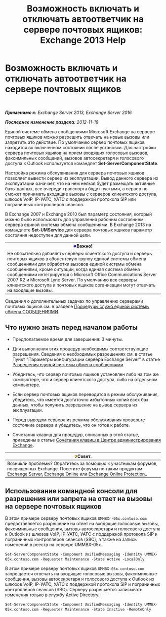 ﻿---
title: 'Возможность включать и отключать автоответчик на сервере почтовых ящиков: Exchange 2013 Help'
TOCTitle: Возможность включать и отключать автоответчик на сервере почтовых ящиков
ms:assetid: 4b860c09-6669-4e3d-b3dc-17b8018b3860
ms:mtpsurl: https://technet.microsoft.com/ru-ru/library/Aa997908(v=EXCHG.150)
ms:contentKeyID: 50556374
ms.date: 04/30/2018
mtps_version: v=EXCHG.150
ms.translationtype: HT
---

# Возможность включать и отключать автоответчик на сервере почтовых ящиков

 

_**Применимо к:** Exchange Server 2013, Exchange Server 2016_

_**Последнее изменение раздела:** 2012-11-18_

Единой системе обмена сообщениями Microsoft Exchange на сервере почтовых ящиков можно разрешить отвечать на новые вызовы или запретить это действие. По умолчанию сервер почтовых ящиков находится во включенном состоянии после установки. Для настройки сервера почтовых ящиков на прием входящих голосовых вызовов, факсимильных сообщений, вызовов автосекретаря и голосового доступа к Outlook используется командлет **Set-ServerComponentState**.

Настройка режима обслуживания для сервера почтовых ящиков позволяет вывести сервер из эксплуатации. Вывод данного сервера из эксплуатации означает, что на нем нельзя будет размещать активные базы данных, все очереди транспорта будут пустыми, а сервер не сможет принимать входящие вызовы с серверов клиентского доступа, шлюзов VoIP, IP-УАТС, УАТС с поддержкой протокола SIP или пограничных контроллеров сеансов.

В Exchange 2007 и Exchange 2010 был параметр состояния, который можно было использовать для управления рабочим состоянием сервера единой системы обмена сообщениями. В Exchange 2013 на командлете **Set-UMService** для сервера почтовых ящиков параметр состояния недоступен для данной цели.

<table>
<thead>
<tr class="header">
<th><img src="images/Dd876857.important(EXCHG.150).gif" title="Важно" alt="Важно" />Важно!</th>
</tr>
</thead>
<tbody>
<tr class="odd">
<td>Не обязательно добавлять серверы клиентского доступа и серверы почтовых ящиков в абонентскую группу единой системы обмена сообщениями для обработки вызовов единой системы обмена сообщениями, кроме ситуации, когда единая система обмена сообщениями интегрируется с Microsoft Office Communications Server 2007 R2 и Microsoft Lync Server. По умолчанию все серверы клиентского доступа и почтовых ящиков организации могут отвечать на входящие вызовы.</td>
</tr>
</tbody>
</table>


Сведения о дополнительных задачах по управлению серверами почтовых ящиков см. в разделе [Процедуры служб единой системы обмена СООБЩЕНИЯМИ](um-services-procedures-exchange-2013-help.md).

## Что нужно знать перед началом работы

  - Предполагаемое время для завершения: 3 минуты.

  - Для выполнения этих процедур необходимы соответствующие разрешения. Сведения о необходимых разрешениях см. в статье Пункт "Параметры конфигурации сервера Exchange Server" в статье [Разрешения единой системы обмена сообщениями](unified-messaging-permissions-exchange-2013-help.md).

  - Убедитесь, что сервер почтовых ящиков установлен либо на том же компьютере, что и сервер клиентского доступа, либо на отдельном компьютере.

  - Если сервер почтовых ящиков переводится в режим обслуживания, убедитесь, что имеется достаточно избыточных копий всех баз данных, чтобы получить разрешение на вывод сервера из эксплуатации.

  - Перед выводом сервера из режима обслуживания проверьте состояние сервера и убедитесь, что он готов к работе.

  - Сочетания клавиш для процедур, описанных в этой статье, приведены в статье [Сочетания клавиш в Центре администрирования Exchange](keyboard-shortcuts-in-the-exchange-admin-center-exchange-online-protection-help.md).

<table>
<thead>
<tr class="header">
<th><img src="images/Bb124558.tip(EXCHG.150).gif" title="Совет" alt="Совет" />Совет.</th>
</tr>
</thead>
<tbody>
<tr class="odd">
<td>Возникли проблемы? Обратитесь за помощью к участникам форумов, посвященных Exchange. Посетите форумы по таким продуктам: <a href="https://go.microsoft.com/fwlink/p/?linkid=60612">Exchange Server</a>, <a href="https://go.microsoft.com/fwlink/p/?linkid=267542">Exchange Online</a> или <a href="https://go.microsoft.com/fwlink/p/?linkid=285351">Exchange Online Protection</a>..</td>
</tr>
</tbody>
</table>


## Использование командной консоли для разрешения или запрета на ответ на вызовы на сервере почтовых ящиков

В этом примере серверу почтовых ящиков `UMMBXr-05x.contoso.com` предоставляется разрешение на ответ на входящие голосовые вызовы, факсимильные сообщения, вызовы автосекретаря и голосового доступа к Outlook из шлюзов VoIP, IP-УАТС, УАТС с поддержкой протокола SIP и пограничных контроллеров сеансов (SBC), а также на запись изменений в реестр на сервере UMMBX-05x.

    Set-ServerComponentState -Component UnifiedMessaging -Identity UMMBX-05x.contoso.com -Requester Maintenance -State Active -LocalOnly

В этом примере серверу почтовых ящиков `UMMBX-05x.contoso.com` запрещается отвечать на входящие голосовые вызовы, факсимильные сообщения, вызовы автосекретаря и голосового доступа к Outlook из шлюзов VoIP, IP-УАТС, УАТС с поддержкой протокола SIP и пограничных контроллеров сеансов (SBC). Серверу разрешается записывать изменения только в службу Active Directory.

    Set-ServerComponentState -Component UnifiedMessaging -Identity UMMBX-05x.contoso.com -Requester Maintenance -State Inactive -RemoteOnly

